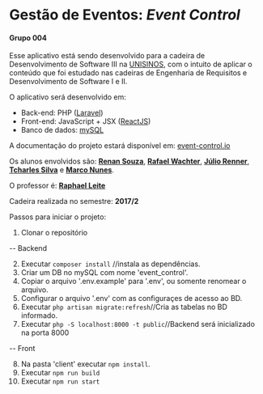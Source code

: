 # Gestão de Eventos: _Event Control_
#### Grupo 004

Esse aplicativo está sendo desenvolvido para a cadeira de Desenvolvimento de Software III na [UNISINOS](http://www.unisinos.br), com o intuito de aplicar o conteúdo que foi estudado nas cadeiras de Engenharia de Requisitos e Desenvolvimento de Software I e II.

O aplicativo será desenvolvido em:
* Back-end: PHP ([Laravel](https://laravel.com/))
* Front-end: JavaScript + JSX ([ReactJS](https://facebook.github.io/react/))
* Banco de dados: [mySQL](https://www.mysql.com/)

A documentação do projeto estará disponível em: [event-control.io](https://reenan.github.io/event-control/)






Os alunos envolvidos são: [**Renan Souza**](https://github.com/reenan), [**Rafael Wachter**](https://github.com/wachter), [**Júlio Renner**](https://github.com/asuha), [**Tcharles Silva**](https://github.com/tcharlezin) e [**Marco Nunes**](https://github.com/marconm85).

O professor é: [**Raphael Leite**](https://github.com/raphaellc)

Cadeira realizada no semestre: **2017/2**


Passos para iniciar o projeto:

1. Clonar o repositório

-- Backend

2. Executar `composer install` //instala as dependências.
3. Criar um DB no mySQL com nome 'event_control'.
4. Copiar o arquivo '.env.example' para '.env', ou somente renomear o arquivo.
5. Configurar o arquivo '.env' com as configuraçes de acesso ao BD.
6. Executar `php artisan migrate:refresh`//Cria as tabelas no BD informado.
7. Executar `php -S localhost:8000 -t public`//Backend será inicializado na porta 8000

-- Front

8. Na pasta 'client' executar `npm install`.
9. Executar `npm run build`
10. Executar `npm run start`
